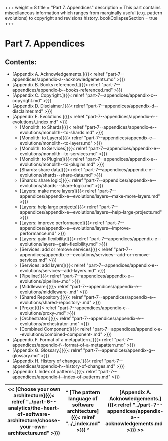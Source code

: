 +++
weight = 8
title = "Part 7. Appendices"
description = This part contains miscellaneous information which ranges from marginally useful (e.g. pattern evolutions) to copyright and revisions history.
bookCollapseSection = true
+++

# Part 7\. Appendices

## Contents:

<nav>

- [Appendix A. Acknowledgements.]({{< relref "part-7--appendices/appendix-a--acknowledgements.md" >}})
- [Appendix B. Books referenced.]({{< relref "part-7--appendices/appendix-b--books-referenced.md" >}})
- [Appendix C. Copyright.]({{< relref "part-7--appendices/appendix-c--copyright.md" >}})
- [Appendix D. Disclaimer.]({{< relref "part-7--appendices/appendix-d--disclaimer.md" >}})
- [Appendix E. Evolutions.]({{< relref "part-7--appendices/appendix-e--evolutions/_index.md" >}})
  - [Monolith: to Shards]({{< relref "part-7--appendices/appendix-e--evolutions/monolith--to-shards.md" >}})
  - [Monolith: to Layers]({{< relref "part-7--appendices/appendix-e--evolutions/monolith--to-layers.md" >}})
  - [Monolith: to Services]({{< relref "part-7--appendices/appendix-e--evolutions/monolith--to-services.md" >}})
  - [Monolith: to Plugins]({{< relref "part-7--appendices/appendix-e--evolutions/monolith--to-plugins.md" >}})
  - [Shards: share data]({{< relref "part-7--appendices/appendix-e--evolutions/shards--share-data.md" >}})
  - [Shards: share logic]({{< relref "part-7--appendices/appendix-e--evolutions/shards--share-logic.md" >}})
  - [Layers: make more layers]({{< relref "part-7--appendices/appendix-e--evolutions/layers--make-more-layers.md" >}})
  - [Layers: help large projects]({{< relref "part-7--appendices/appendix-e--evolutions/layers--help-large-projects.md" >}})
  - [Layers: improve performance]({{< relref "part-7--appendices/appendix-e--evolutions/layers--improve-performance.md" >}})
  - [Layers: gain flexibility]({{< relref "part-7--appendices/appendix-e--evolutions/layers--gain-flexibility.md" >}})
  - [Services: add or remove services]({{< relref "part-7--appendices/appendix-e--evolutions/services--add-or-remove-services.md" >}})
  - [Services: add layers]({{< relref "part-7--appendices/appendix-e--evolutions/services--add-layers.md" >}})
  - [Pipeline:]({{< relref "part-7--appendices/appendix-e--evolutions/pipeline-.md" >}})
  - [Middleware:]({{< relref "part-7--appendices/appendix-e--evolutions/middleware-.md" >}})
  - [Shared Repository:]({{< relref "part-7--appendices/appendix-e--evolutions/shared-repository-.md" >}})
  - [Proxy:]({{< relref "part-7--appendices/appendix-e--evolutions/proxy-.md" >}})
  - [Orchestrator:]({{< relref "part-7--appendices/appendix-e--evolutions/orchestrator-.md" >}})
  - [Combined Component:]({{< relref "part-7--appendices/appendix-e--evolutions/combined-component-.md" >}})
- [Appendix F. Format of a metapattern.]({{< relref "part-7--appendices/appendix-f--format-of-a-metapattern.md" >}})
- [Appendix G. Glossary.]({{< relref "part-7--appendices/appendix-g--glossary.md" >}})
- [Appendix H. History of changes.]({{< relref "part-7--appendices/appendix-h--history-of-changes.md" >}})
- [Appendix I. Index of patterns.]({{< relref "part-7--appendices/appendix-i--index-of-patterns.md" >}})

</nav>



<nav>

| \<\< [Choose your own architecture]({{< relref "../part-6--analytics/the-heart-of-software-architecture/choose-your-own-architecture.md" >}}) | ^ [The pattern language of software architecture]({{< relref "../_index.md" >}}) ^ | [Appendix A\. Acknowledgements\.]({{< relref "../part-7--appendices/appendix-a--acknowledgements.md" >}}) \>\> |
| --- | --- | --- |

</nav>



